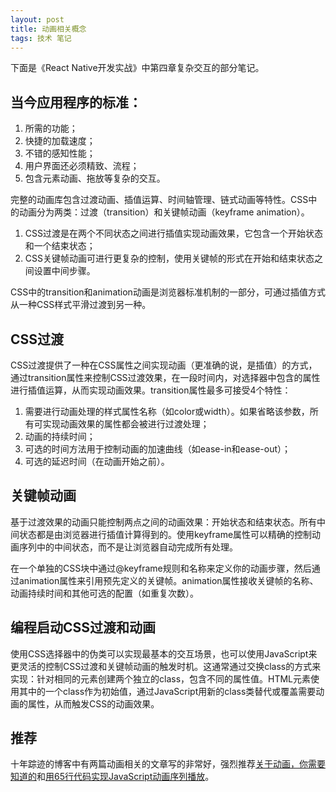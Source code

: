 ```yaml
---
layout: post
title: 动画相关概念
tags: 技术 笔记
---
```


下面是《React Native开发实战》中第四章复杂交互的部分笔记。

## 当今应用程序的标准：

1. 所需的功能；
2. 快捷的加载速度；
3. 不错的感知性能；
4. 用户界面还必须精致、流程；
5. 包含元素动画、拖放等复杂的交互。

完整的动画库包含过渡动画、插值运算、时间轴管理、链式动画等特性。CSS中的动画分为两类：过渡（transition）和关键帧动画（keyframe animation）。

1. CSS过渡是在两个不同状态之间进行插值实现动画效果，它包含一个开始状态和一个结束状态；
2. CSS关键帧动画可进行更复杂的控制，使用关键帧的形式在开始和结束状态之间设置中间步骤。

CSS中的transition和animation动画是浏览器标准机制的一部分，可通过插值方式从一种CSS样式平滑过渡到另一种。

## CSS过渡

CSS过渡提供了一种在CSS属性之间实现动画（更准确的说，是插值）的方式，通过transition属性来控制CSS过渡效果，在一段时间内，对选择器中包含的属性进行插值运算，从而实现动画效果。transition属性最多可接受4个特性：

1. 需要进行动画处理的样式属性名称（如color或width）。如果省略该参数，所有可实现动画效果的属性都会被进行过渡处理；
2. 动画的持续时间；
3. 可选的时间方法用于控制动画的加速曲线（如ease-in和ease-out）；
4. 可选的延迟时间（在动画开始之前）。

## 关键帧动画

基于过渡效果的动画只能控制两点之间的动画效果：开始状态和结束状态。所有中间状态都是由浏览器进行插值计算得到的。使用keyframe属性可以精确的控制动画序列中的中间状态，而不是让浏览器自动完成所有处理。

在一个单独的CSS块中通过@keyframe规则和名称来定义你的动画步骤，然后通过animation属性来引用预先定义的关键帧。animation属性接收关键帧的名称、动画持续时间和其他可选的配置（如重复次数）。

## 编程启动CSS过渡和动画

使用CSS选择器中的伪类可以实现最基本的交互场景，也可以使用JavaScript来更灵活的控制CSS过渡和关键帧动画的触发时机。这通常通过交换class的方式来实现：针对相同的元素创建两个独立的class，包含不同的属性值。HTML元素使用其中的一个class作为初始值，通过JavaScript用新的class类替代或覆盖需要动画的属性，从而触发CSS的动画效果。

## 推荐
十年踪迹的博客中有两篇动画相关的文章写的非常好，强烈推荐[关于动画，你需要知道的](https://www.h5jun.com/post/animations-you-should-know.html)和[用65行代码实现JavaScript动画序列播放](https://www.h5jun.com/post/sixty-lines-of-code-animation.html)。
